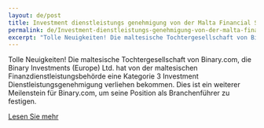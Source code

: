 ```yaml
---
layout: de/post
title: Investment dienstleistungs genehmigung von der Malta Financial Services Authority
permalink: de/Investment-dienstleistungs-genehmigung-von-der-malta-financial-services-authority
excerpt: "Tolle Neuigkeiten! Die maltesische Tochtergesellschaft von Binary.com, die Binary Investments (Europe) Ltd. hat von der maltesischen Finanzdienstleistungsbehörde eine Kategorie 3 Investment..."  
---
```


Tolle Neuigkeiten! Die maltesische Tochtergesellschaft von Binary.com, die Binary Investments (Europe) Ltd. hat von der maltesischen Finanzdienstleistungsbehörde eine Kategorie 3 Investment Dienstleistungsgenehmigung verliehen bekommen. Dies ist ein weiterer Meilenstein für Binary.com, um seine Position als Branchenführer zu festigen.

[Lesen Sie mehr](https://www.binary.com/group-history?l=DE&utm_medium=social&utm_source=blog&utm_content=whatsnew&utm_campaign=whatsnew)

